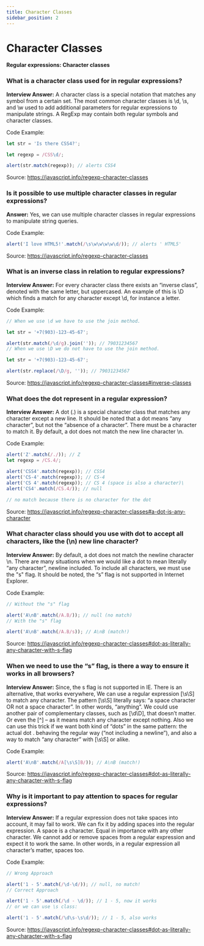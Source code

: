 ```yaml
---
title: Character Classes
sidebar_position: 2
---
```


# Character Classes

**Regular expressions: Character classes**

### What is a character class used for in regular expressions?

**Interview Answer:** A character class is a special notation that matches any symbol from a certain set. The most common character classes is \d, \s, and \w used to add additional parameters for regular expressions to manipulate strings. A RegExp may contain both regular symbols and character classes.

Code Example:

```js
let str = 'Is there CSS4?';

let regexp = /CSS\d/;

alert(str.match(regexp)); // alerts CSS4
```

Source: <https://javascript.info/regexp-character-classes>

### Is it possible to use multiple character classes in regular expressions?

**Answer:** Yes, we can use multiple character classes in regular expressions to manipulate string queries.

Code Example:

```js
alert('I love HTML5!'.match(/\s\w\w\w\w\d/)); // alerts ' HTML5'
```

Source: <https://javascript.info/regexp-character-classes>

### What is an inverse class in relation to regular expressions?

**Interview Answer:** For every character class there exists an “inverse class”, denoted with the same letter, but uppercased. An example of this is \D which finds a match for any character except \d, for instance a letter.

Code Example:

```js
// When we use \d we have to use the join method.

let str = '+7(903)-123-45-67';

alert(str.match(/\d/g).join('')); // 79031234567
// When we use \D we do not have to use the join method.

let str = '+7(903)-123-45-67';

alert(str.replace(/\D/g, '')); // 79031234567
```

Source: <https://javascript.info/regexp-character-classes#inverse-classes>

### What does the dot represent in a regular expression?

**Interview Answer:** A dot (.) is a special character class that matches any character except a new line. It should be noted that a dot means “any character”, but not the “absence of a character”. There must be a character to match it. By default, a dot does not match the new line character \n.

Code Example:

```js
alert('Z'.match(/./)); // Z
let regexp = /CS.4/;

alert('CSS4'.match(regexp)); // CSS4
alert('CS-4'.match(regexp)); // CS-4
alert('CS 4'.match(regexp)); // CS 4 (space is also a character)\
alert('CS4'.match(/CS.4/)); // null

// no match because there is no character for the dot
```

Source: <https://javascript.info/regexp-character-classes#a-dot-is-any-character>

### What character class should you use with dot to accept all characters, like the (\n) new line character?

**Interview Answer:** By default, a dot does not match the newline character \n. There are many situations when we would like a dot to mean literally “any character”, newline included. To include all characters, we must use the "s" flag. It should be noted, the “s” flag is not supported in Internet Explorer.

Code Example:

```js
// Without the "s" flag

alert('A\nB'.match(/A.B/)); // null (no match)
// With the "s" flag

alert('A\nB'.match(/A.B/s)); // A\nB (match!)
```

Source: <https://javascript.info/regexp-character-classes#dot-as-literally-any-character-with-s-flag>

### When we need to use the “s” flag, is there a way to ensure it works in all browsers?

**Interview Answer:** Since, the s flag is not supported in IE. There is an alternative, that works everywhere, We can use a regular expression [\s\S] to match any character. The pattern [\s\S] literally says: “a space character OR not a space character”. In other words, “anything”. We could use another pair of complementary classes, such as [\d\D], that doesn’t matter. Or even the [^] – as it means match any character except nothing. Also we can use this trick if we want both kind of “dots” in the same pattern: the actual dot . behaving the regular way (“not including a newline”), and also a way to match “any character” with [\s\S] or alike.

Code Example:

```js
alert('A\nB'.match(/A[\s\S]B/)); // A\nB (match!)
```

Source: <https://javascript.info/regexp-character-classes#dot-as-literally-any-character-with-s-flag>

### Why is it important to pay attention to spaces for regular expressions?

**Interview Answer:** If a regular expression does not take spaces into account, it may fail to work. We can fix it by adding spaces into the regular expression. A space is a character. Equal in importance with any other character. We cannot add or remove spaces from a regular expression and expect it to work the same. In other words, in a regular expression all character’s matter, spaces too.

Code Example:

```js
// Wrong Approach

alert('1 - 5'.match(/\d-\d/)); // null, no match!
// Correct Approach

alert('1 - 5'.match(/\d - \d/)); // 1 - 5, now it works
// or we can use \s class:

alert('1 - 5'.match(/\d\s-\s\d/)); // 1 - 5, also works
```

Source: <https://javascript.info/regexp-character-classes#dot-as-literally-any-character-with-s-flag>

